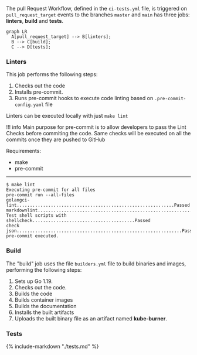 The pull Request Workflow, defined in the `ci-tests.yml` file, is triggered on `pull_request_target` events to the branches `master` and `main` has three jobs: **linters**, **build** and  **tests**.

```mermaid
graph LR
  A[pull_request_target] --> B[linters];
  B --> C[build];
  C --> D[tests];
```

### Linters

This job performs the following steps:

1. Checks out the code
1. Installs pre-commit.
1. Runs pre-commit hooks to execute code linting based on `.pre-commit-config.yaml` file

Linters can be executed locally with just `make lint`

!!! info
    Main purpose for pre-commit is to allow developers to pass the Lint Checks before commiting the code. Same checks will be executed on all the commits once they are pushed to GitHub

Requirements:

- make
- pre-commit

---

```shell
$ make lint
Executing pre-commit for all files
pre-commit run --all-files
golangci-lint............................................................Passed
markdownlint.............................................................Passed
Test shell scripts with shellcheck.......................................Passed
check json...............................................................Passed
pre-commit executed.
```

### Build

The "build" job uses the file `builders.yml` file to build binaries and images, performing the following steps:

1. Sets up Go 1.19.
2. Checks out the code.
2. Builds the code
3. Builds container images
4. Builds the documentation
5. Installs the built artifacts
6. Uploads the built binary file as an artifact named **kube-burner**.

### Tests

{% include-markdown "./tests.md" %}
